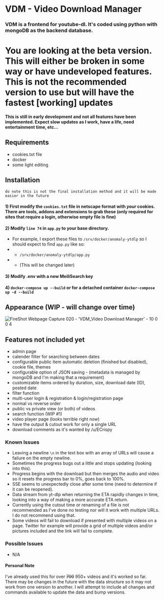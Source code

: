 # VDM - Video Download Manager

### VDM is a frontend for youtube-dl. It's coded using python with mongoDB as the backend database.

# You are looking at the beta version. This will either be broken in some way or have undeveloped features. This is not the recommended version to use but will have the fastest [working] updates 

#### This is still in early development and not all features have been implemented. Expect slow updates as I work, have a life, need entertainment time, etc... 

## Requirements

- cookies.txt file
- docker
- some light editing

## Installation

`do note this is not the final installation method and it will be made easier in the future`

#### 1) First modify the `cookies.txt` file in netscape format with *your* cookies. There are tools, addons and extensions to grab these (only required for sites that require a login, otherwise empty file is fine) 

#### 2) Modify `line 74` in `app.py` to your base directory. 
- For example, I export these files to `/srv/docker/anomaly-ytdlp` so I should expect to find `app.py` like so:
- - `/srv/docker/anomaly-ytdlp/app.py` 
- - \(This will be changed later\)
 
#### 3) Modify .env with a new MeiliSearch key

#### 4) `docker-compose up --build` or for a detached container `docker-compose up -d --build`

## Appearance (WIP - will change over time)

![FireShot Webpage Capture 020 - 'VDM_Video Download Manager' - 10 0 0 4](https://github.com/samstarnes/vdm/assets/19420604/b54b9fe4-b0cf-460f-82a6-7a15c12d1842)


## Features not included yet
- admin page
- calender filter for searching between dates
- configurable public item automatic deletion (finished but disabled), cookie file, themes
- configurable option of JSON saving - (metadata is managed by mongoDB and I'm making that a requirement)
- customizable items ordered by duration, size, download date (ID), posted date
- filter function
- multi-user login & registration & login/registration page
- normal vs reverse order
- public vs private view (or both) of videos
- search function (WIP #1) 
- video player page (looks terrible right now) 
- have the output & cutout work for only a single URL
- download comments as it's wanted by /u/ECrispy

### Known Issues
- Leaving a newline `\n` in the text box with an array of URLs will cause a failure on the empty newline.
- Sometimes the progress bugs out a little and stops updating (looking into this).
- Progress begins with the download but then merges the audio and video so it resets the progress bar to 0%, goes back to 100%.
- SSE seems to unexpectedly close after some time (need to determine if it can be reopened).
- Data stream from yt-dlp when returning the ETA rapidly changes in time, looking into a way of making a more accurate ETA return.
- Currently using the cutout time or renaming of a file is not recommended as I've done no testing nor will it work with multiple URLs. I do not recommend using that.
- Some videos will fail to download if presented with multiple videos on a page. Twitter for example will provide a grid of multiple videos and/or pictures included and the link will fail to complete.

### Possible Issues
- N/A

#### Personal Note
I've already used this for over ~~700~~ 950+ videos and it's worked so far. There may be changes in the future with the data structure so it may not work from one version to another. I will attempt to include all changes and commands available to update the data and bump versions.
